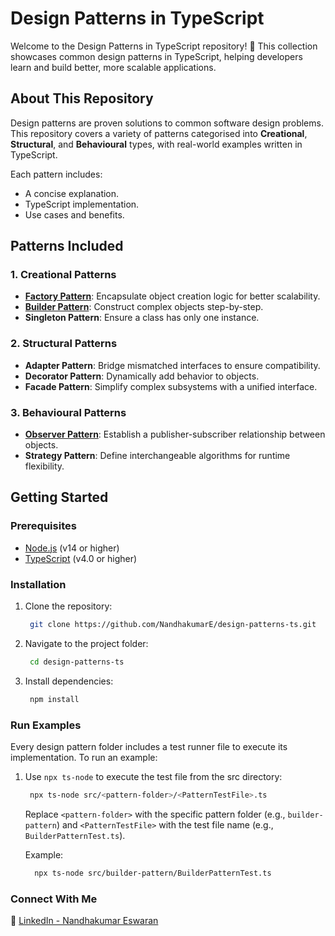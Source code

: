 # Design Patterns in TypeScript

Welcome to the Design Patterns in TypeScript repository! 🎨 This collection showcases common design patterns in TypeScript, helping developers learn and build better, more scalable applications.

## About This Repository

Design patterns are proven solutions to common software design problems. This repository covers a variety of patterns categorised into **Creational**, **Structural**, and **Behavioural** types, with real-world examples written in TypeScript.

Each pattern includes:

* A concise explanation.
* TypeScript implementation.
* Use cases and benefits.

## Patterns Included

### 1. Creational Patterns
* **[Factory Pattern](https://github.com/NandhakumarE/design-patterns-ts/tree/main/src/factory-pattern)**: Encapsulate object creation logic for better scalability.
* **[Builder Pattern](https://github.com/NandhakumarE/design-patterns-ts/tree/main/src/builder-pattern)**: Construct complex objects step-by-step.
* **Singleton Pattern**: Ensure a class has only one instance.

### 2. Structural Patterns
* **Adapter Pattern**: Bridge mismatched interfaces to ensure compatibility.
* **Decorator Pattern**: Dynamically add behavior to objects.
* **Facade Pattern**: Simplify complex subsystems with a unified interface.

### 3. Behavioural Patterns
* **[Observer Pattern](https://github.com/NandhakumarE/design-patterns-ts/tree/main/src/observer-pattern)**: Establish a publisher-subscriber relationship between objects.
* **Strategy Pattern**: Define interchangeable algorithms for runtime flexibility.

## **Getting Started**

### **Prerequisites**
- [Node.js](https://nodejs.org/) (v14 or higher)
- [TypeScript](https://www.typescriptlang.org/) (v4.0 or higher)

### **Installation**
1. Clone the repository:
   ```bash
    git clone https://github.com/NandhakumarE/design-patterns-ts.git
   ```

2. Navigate to the project folder:
   ```bash
    cd design-patterns-ts
   ```

3. Install dependencies:
   ```bash
    npm install
   ```
  
### Run Examples
Every design pattern folder includes a test runner file to execute its implementation.
To run an example:

1. Use `npx ts-node` to execute the test file from the src directory:
   ```bash
    npx ts-node src/<pattern-folder>/<PatternTestFile>.ts
   ```
   Replace `<pattern-folder>` with the specific pattern folder (e.g., `builder-pattern`) and `<PatternTestFile>` with the test file name (e.g., `BuilderPatternTest.ts`).

   Example:
   ```bash
     npx ts-node src/builder-pattern/BuilderPatternTest.ts
   ```
  
### Connect With Me
💼 [LinkedIn - Nandhakumar Eswaran](www.linkedin.com/in/nandhakumar-eswaran-dev)

